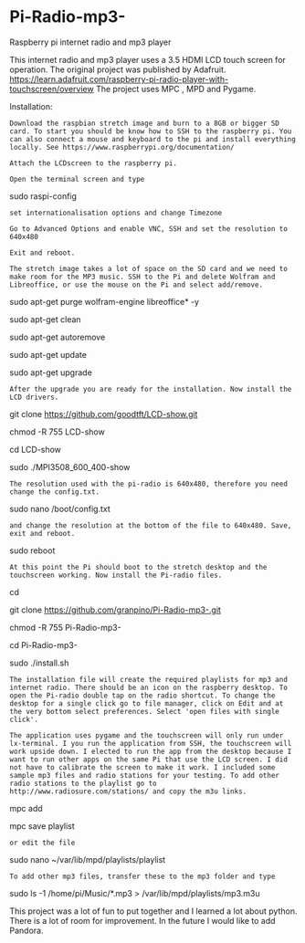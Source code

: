 # Pi-Radio-mp3-
Raspberry pi internet radio and mp3 player

This internet radio and mp3 player uses a 3.5 HDMI LCD touch screen for operation. The original project was published by Adafruit. https://learn.adafruit.com/raspberry-pi-radio-player-with-touchscreen/overview The project uses MPC , MPD and Pygame.

Installation:

    Download the raspbian stretch image and burn to a 8GB or bigger SD card. To start you should be know how to SSH to the raspberry pi. You can also connect a mouse and keyboard to the pi and install everything locally. See https://www.raspberrypi.org/documentation/

    Attach the LCDscreen to the raspberry pi. 

    Open the terminal screen and type

sudo raspi-config

    set internationalisation options and change Timezone 

    Go to Advanced Options and enable VNC, SSH and set the resolution to 640x480

    Exit and reboot.

    The stretch image takes a lot of space on the SD card and we need to make room for the MP3 music. SSH to the Pi and delete Wolfram and Libreoffice, or use the mouse on the Pi and select add/remove.

sudo apt-get purge wolfram-engine libreoffice* -y

sudo apt-get clean

sudo apt-get autoremove

sudo apt-get update

sudo apt-get upgrade

    After the upgrade you are ready for the installation. Now install the LCD drivers.

git clone https://github.com/goodtft/LCD-show.git

chmod -R 755 LCD-show

cd LCD-show

sudo ./MPI3508_600_400-show

    The resolution used with the pi-radio is 640x480, therefore you need change the config.txt.

sudo nano /boot/config.txt

    and change the resolution at the bottom of the file to 640x480. Save, exit and reboot.

sudo reboot

    At this point the Pi should boot to the stretch desktop and the touchscreen working. Now install the Pi-radio files.

cd

git clone https://github.com/granpino/Pi-Radio-mp3-.git

chmod -R 755 Pi-Radio-mp3-

cd Pi-Radio-mp3-

sudo ./install.sh

    The installation file will create the required playlists for mp3 and internet radio. There should be an icon on the raspberry desktop. To open the Pi-radio double tap on the radio shortcut. To change the desktop for a single click go to file manager, click on Edit and at the very bottom select preferences. Select 'open files with single click'.

    The application uses pygame and the touchscreen will only run under lx-terminal. I you run the application from SSH, the touchscreen will work upside down. I elected to run the app from the desktop because I want to run other apps on the same Pi that use the LCD screen. I did not have to calibrate the screen to make it work. I included some sample mp3 files and radio stations for your testing. To add other radio stations to the playlist go to http://www.radiosure.com/stations/ and copy the m3u links. 

mpc add <link of station>

mpc save playlist

    or edit the file 

sudo nano ~/var/lib/mpd/playlists/playlist

    To add other mp3 files, transfer these to the mp3 folder and type 

sudo ls -1 /home/pi/Music/*.mp3 > /var/lib/mpd/playlists/mp3.m3u

This project was a lot of fun to put together and I learned a lot about python. There is a lot of room for improvement. In the future I would like to add Pandora.

